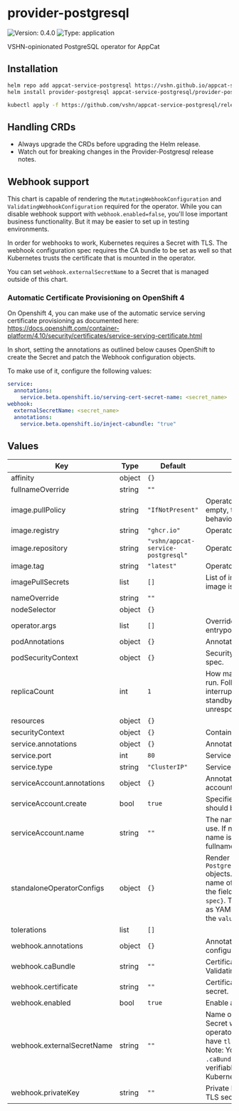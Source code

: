 # provider-postgresql

![Version: 0.4.0](https://img.shields.io/badge/Version-0.4.0-informational?style=flat-square) ![Type: application](https://img.shields.io/badge/Type-application-informational?style=flat-square)

VSHN-opinionated PostgreSQL operator for AppCat

## Installation

```bash
helm repo add appcat-service-postgresql https://vshn.github.io/appcat-service-postgresql
helm install provider-postgresql appcat-service-postgresql/provider-postgresql
```
```bash
kubectl apply -f https://github.com/vshn/appcat-service-postgresql/releases/download/provider-postgresql-0.4.0/crds.yaml
```

<!---
The README.md file is automatically generated with helm-docs!

Edit the README.gotmpl.md template instead.
-->

## Handling CRDs

* Always upgrade the CRDs before upgrading the Helm release.
* Watch out for breaking changes in the Provider-Postgresql release notes.

## Webhook support

This chart is capable of rendering the `MutatingWebhookConfiguration` and `ValidatingWebhookConfiguration` required for the operator.
While you can disable webhook support with `webhook.enabled=false`, you'll lose important business functionality.
But it may be easier to set up in testing environments.

In order for webhooks to work, Kubernetes requires a Secret with TLS.
The webhook configuration spec requires the CA bundle to be set as well so that Kubernetes trusts the certificate that is mounted in the operator.

You can set `webhook.externalSecretName` to a Secret that is managed outside of this chart.

### Automatic Certificate Provisioning on OpenShift 4

On Openshift 4, you can make use of the automatic service serving certificate provisioning as documented here:
https://docs.openshift.com/container-platform/4.10/security/certificates/service-serving-certificate.html

In short, setting the annotations as outlined below causes OpenShift to create the Secret and patch the Webhook configuration objects.

To make use of it, configure the following values:
```yaml
service:
  annotations:
    service.beta.openshift.io/serving-cert-secret-name: <secret_name>
webhook:
  externalSecretName: <secret_name>
  annotations:
    service.beta.openshift.io/inject-cabundle: "true"
```

<!---
The values below are generated with helm-docs!

Document your changes in values.yaml and let `make chart-docs` generate this section.
-->
## Values

| Key | Type | Default | Description |
|-----|------|---------|-------------|
| affinity | object | `{}` |  |
| fullnameOverride | string | `""` |  |
| image.pullPolicy | string | `"IfNotPresent"` | Operator image pull policy If set to empty, then Kubernetes default behaviour applies. |
| image.registry | string | `"ghcr.io"` | Operator image registry |
| image.repository | string | `"vshn/appcat-service-postgresql"` | Operator image repository |
| image.tag | string | `"latest"` | Operator image tag |
| imagePullSecrets | list | `[]` | List of image pull secrets if custom image is behind authentication. |
| nameOverride | string | `""` |  |
| nodeSelector | object | `{}` |  |
| operator.args | list | `[]` | Overrides arguments passed to the entrypoint |
| podAnnotations | object | `{}` | Annotations to add to the Pod spec. |
| podSecurityContext | object | `{}` | Security context to add to the Pod spec. |
| replicaCount | int | `1` | How many operator pods should run. Follower pods reduce interruption time as they're on hot standby when leader is unresponsive. |
| resources | object | `{}` |  |
| securityContext | object | `{}` | Container security context |
| service.annotations | object | `{}` | Annotations to add to the service |
| service.port | int | `80` | Service port number |
| service.type | string | `"ClusterIP"` | Service type |
| serviceAccount.annotations | object | `{}` | Annotations to add to the service account |
| serviceAccount.create | bool | `true` | Specifies whether a service account should be created |
| serviceAccount.name | string | `""` | The name of the service account to use. If not set and `.create` is `true`, a name is generated using the fullname template |
| standaloneOperatorConfigs | object | `{}` | Render `PostgresqlStandaloneOperatorConfig` objects. Each key is used as the name of the object and shall contain the fields `{postgresMajorVersion, spec}`.  The `spec` content is rendered as YAML verbatim. See example in the `values.yaml` file. |
| tolerations | list | `[]` |  |
| webhook.annotations | object | `{}` | Annotations to add to the webhook configuration resources. |
| webhook.caBundle | string | `""` | Certificate in PEM format for the ValidatingWebhookConfiguration. |
| webhook.certificate | string | `""` | Certificate in PEM format for the TLS secret. |
| webhook.enabled | bool | `true` | Enable admission webhooks |
| webhook.externalSecretName | string | `""` | Name of an existing or external Secret with TLS to mount in the operator. The secret is expected to have `tls.crt` and `tls.key` keys. Note: You will still need to set `.caBundle` if the certificate is not verifiable (self-signed) by Kubernetes. |
| webhook.privateKey | string | `""` | Private key in PEM format for the TLS secret. |

<!---
Common/Useful Link references from values.yaml
-->
[resource-units]: https://kubernetes.io/docs/concepts/configuration/manage-resources-containers/#resource-units-in-kubernetes
[prometheus-operator]: https://github.com/coreos/prometheus-operator
